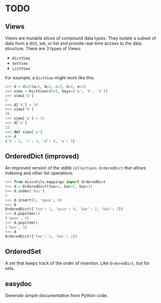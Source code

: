 # TODO

## Views

Views are mutable slices of compound data types. They isolate a
subset of data from a dict, set, or list and provide real-time access to the
data structure. There are 3 types of Views:

- `DictView`
- `SetView`
- `ListView`

For example, a `DictView` might work like this:

```python
>>> d = dict(a=1, b=2, c=3, d=4, e=5)
>>> view = DictView(dict, keys=('a', 'b', 'e'))
>>> view['b']
2
>>> d['b'] = 30
>>> view['b']
30
>>> view['a'] = 15
>>> d['a']
15
>>> del view['a']
>>> d
{'b': 2, 'c': 3, 'd': 4, 'e': 5}
```

## OrderedDict (improved)

An improved version of the stdlib `collections.OrderedDict` that allows
indexing and other list operations.

```python
>>> from miscutils.mappings import OrderedDict
>>> d = OrderedDict(foo=1, bar=2, baz=3)
>>> d.index('baz')
2
>>> d.insert(1, 'quux', 9)
>>> d
OrderedDict({'foo': 1, 'quux': 9, 'bar': 2, 'baz': 3})
>>> d.popitem(1)
('quux', 9)
>>> d.popitem()
('baz', 3)
>>> d
OrderedDict({'foo': 1, 'bar': 2})
```

## OrderedSet

A set that keeps track of the order of insertion. Like `OrderedDict`, but for
sets.

## easydoc

Generate simple documentation from Python code.
